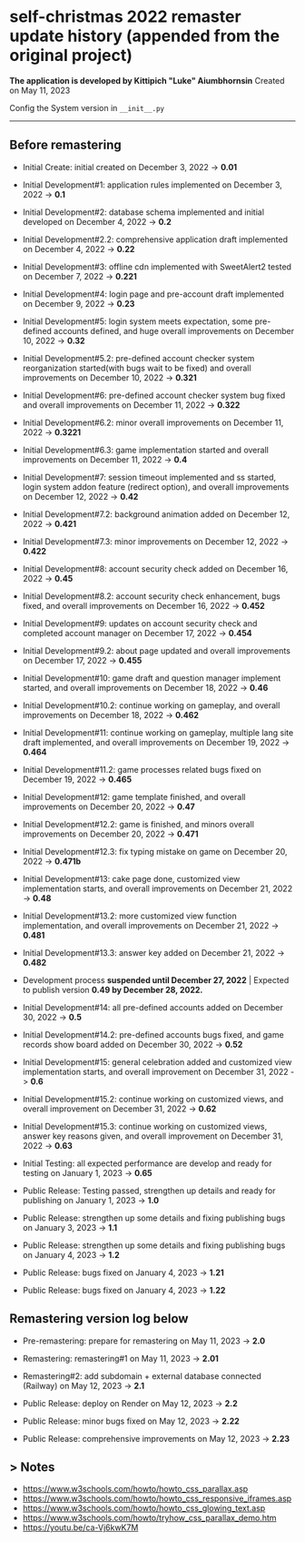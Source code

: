 # self-christmas 2022 remaster update history (appended from the original project)

**The application is developed by Kittipich "Luke" Aiumbhornsin**
Created on May 11, 2023

Config the System version in `__init__.py`

---

## **Before remastering**

- Initial Create: initial created on December 3, 2022 -> **0.01**

- Initial Development#1: application rules implemented on December 3, 2022 -> **0.1**

- Initial Development#2: database schema implemented and initial developed on December 4, 2022 -> **0.2**

- Initial Development#2.2: comprehensive application draft implemented on December 4, 2022 -> **0.22**

- Initial Development#3: offline cdn implemented with SweetAlert2 tested on December 7, 2022 -> **0.221**

- Initial Development#4: login page and pre-account draft implemented on December 9, 2022 -> **0.23**

- Initial Development#5: login system meets expectation, some pre-defined accounts defined, and huge overall improvements on December 10, 2022 -> **0.32**

- Initial Development#5.2: pre-defined account checker system reorganization started(with bugs wait to be fixed) and overall improvements on December 10, 2022 -> **0.321**

- Initial Development#6: pre-defined account checker system bug fixed and overall improvements on December 11, 2022 -> **0.322**

- Initial Development#6.2: minor overall improvements on December 11, 2022 -> **0.3221**

- Initial Development#6.3: game implementation started and overall improvements on December 11, 2022 -> **0.4**

- Initial Development#7: session timeout implemented and ss started, login system addon feature (redirect option), and overall improvements on December 12, 2022 -> **0.42**

- Initial Development#7.2: background animation added on December 12, 2022 -> **0.421**

- Initial Development#7.3: minor improvements on December 12, 2022 -> **0.422**

- Initial Development#8: account security check added on December 16, 2022 -> **0.45**

- Initial Development#8.2: account security check enhancement, bugs fixed, and overall improvements on December 16, 2022 -> **0.452**

- Initial Development#9: updates on account security check and completed account manager on December 17, 2022 -> **0.454**

- Initial Development#9.2: about page updated and overall improvements on December 17, 2022 -> **0.455**

- Initial Development#10: game draft and question manager implement started, and overall improvements on December 18, 2022 -> **0.46**

- Initial Development#10.2: continue working on gameplay, and overall improvements on December 18, 2022 -> **0.462**

- Initial Development#11: continue working on gameplay, multiple lang site draft implemented, and overall improvements on December 19, 2022 -> **0.464**

- Initial Development#11.2: game processes related bugs fixed on December 19, 2022 -> **0.465**

- Initial Development#12: game template finished, and overall improvements on December 20, 2022 -> **0.47**

- Initial Development#12.2: game is finished, and minors overall improvements on December 20, 2022 -> **0.471**

- Initial Development#12.3: fix typing mistake on game on December 20, 2022 -> **0.471b**

- Initial Development#13: cake page done, customized view implementation starts, and overall improvements on December 21, 2022 -> **0.48**

- Initial Development#13.2: more customized view function implementation, and overall improvements on December 21, 2022 -> **0.481**

- Initial Development#13.3: answer key added on December 21, 2022 -> **0.482**

- Development process **suspended until December 27, 2022** | Expected to publish version **0.49 by December 28, 2022.**

- Initial Development#14: all pre-defined accounts added on December 30, 2022 -> **0.5**

- Initial Development#14.2: pre-defined accounts bugs fixed, and game records show board added on December 30, 2022 -> **0.52**

- Initial Development#15: general celebration added and customized view implementation starts, and overall improvement on December 31, 2022 -> **0.6**

- Initial Development#15.2: continue working on customized views, and overall improvement on December 31, 2022 -> **0.62**

- Initial Development#15.3: continue working on customized views, answer key reasons given, and overall improvement on December 31, 2022 -> **0.63**

- Initial Testing: all expected performance are develop and ready for testing on January 1, 2023 -> **0.65**

- Public Release: Testing passed, strengthen up details and ready for publishing on January 1, 2023 -> **1.0**

- Public Release: strengthen up some details and fixing publishing bugs on January 3, 2023 -> **1.1**

- Public Release: strengthen up some details and fixing publishing bugs on January 4, 2023 -> **1.2**

- Public Release: bugs fixed on January 4, 2023 -> **1.21**

- Public Release: bugs fixed on January 4, 2023 -> **1.22**

## **Remastering version log below**

- Pre-remastering: prepare for remastering on May 11, 2023 -> **2.0**

- Remastering: remastering#1 on May 11, 2023 -> **2.01**

- Remastering#2: add subdomain + external database connected (Railway) on May 12, 2023 -> **2.1**

- Public Release: deploy on Render on May 12, 2023 -> **2.2**

- Public Release: minor bugs fixed on May 12, 2023 -> **2.22**

- Public Release: comprehensive improvements on May 12, 2023 -> **2.23**

## > Notes

- <https://www.w3schools.com/howto/howto_css_parallax.asp>
- <https://www.w3schools.com/howto/howto_css_responsive_iframes.asp>
- <https://www.w3schools.com/howto/howto_css_glowing_text.asp>
- <https://www.w3schools.com/howto/tryhow_css_parallax_demo.htm>
- <https://youtu.be/ca-Vj6kwK7M>
